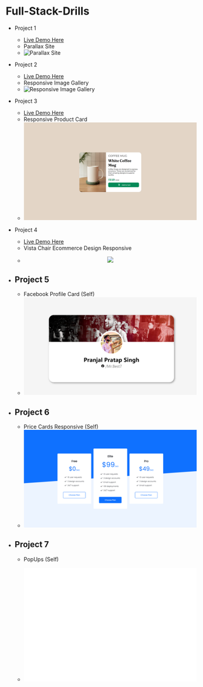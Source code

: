 # Full-Stack-Drills

 - Project 1
	 - [Live Demo Here](https://yyppsk.github.io/Full-Stack-Drills/Projects/Parallax%20Page/)
	 - Parallax Site
	 - ![Parallax Site](https://github.com/yyppsk/Full-Stack-Drills/blob/master/Project%20Display/Parallax.gif?raw=true)
 - Project 2
	 - [Live Demo Here](https://yyppsk.github.io/Full-Stack-Drills/Projects/ImagesGallery/)
	 - Responsive Image Gallery
	 - ![Responsive Image Gallery](https://github.com/yyppsk/Full-Stack-Drills/blob/master/Project%20Display/Gallery.gif?raw=true)
 - Project 3
	- [Live Demo Here](https://yyppsk.github.io/Full-Stack-Drills/Projects/Product%20Card/)
	- Responsive Product Card
	 - ![Responsive Product Card](https://github.com/yyppsk/Full-Stack-Drills/blob/master/Project%20Display/Product%20Cart.png?raw=true)
    
- Project 4
	- [Live Demo Here](https://yyppsk.github.io/Full-Stack-Drills/Projects/Modern%20Chair%20-%20Front%20End/)
	- Vista Chair Ecommerce Design Responsive
	- <p align="center">
	  <img src="https://github.com/yyppsk/Full-Stack-Drills/blob/master/Project%20Display/creationist-frontend-chair.gif" />
	</p>
 
 - Project 5
	- 
	- Facebook Profile Card (Self)
	 - ![Facebook Profile Card](https://github.com/yyppsk/Full-Stack-Drills/blob/master/Own%20Trials/Facebook%20Profile%20Card/FacebookCardClone.png?raw=true)
 - Project 6
	-
	- Price Cards Responsive (Self)
	 - ![Price Cards Responsive](https://github.com/yyppsk/Full-Stack-Drills/blob/master/Own%20Trials/Responsive%20Price%20Cards/Responsive%20Price%20Cards.png?raw=true)
- Project 7
	-
	- PopUps (Self)
	- <p align="center">
	  <img src="https://raw.githubusercontent.com/yyppsk/Full-Stack-Drills/master/Own%20Trials/PopUps/popup.gif" />
	</p>
